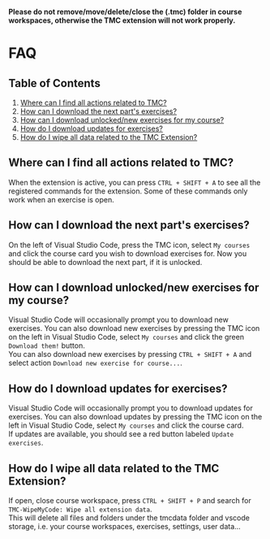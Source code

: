**Please do not remove/move/delete/close the (.tmc) folder in course workspaces, otherwise the TMC extension will not work properly.**

# FAQ

## Table of Contents
1. [Where can I find all actions related to TMC?](#where-can-i-find-all-actions-related-to-tmc)
2. [How can I download the next part's exercises?](#how-can-i-download-the-next-parts-exercises)
3. [How can I download unlocked/new exercises for my course?](#how-can-i-download-unlockednew-exercises-for-my-course)
4. [How do I download updates for exercises?](#how-do-i-download-updates-for-exercises)
5. [How do I wipe all data related to the TMC Extension?](#how-do-i-wipe-all-data-related-to-the-tmc-extension)

## Where can I find all actions related to TMC?

When the extension is active, you can press `CTRL + SHIFT + A` to see all the registered commands for the extension. Some of these commands only work when an exercise is open.

## How can I download the next part's exercises?

On the left of Visual Studio Code, press the TMC icon, select `My courses` and click the course card you wish to download exercises for. Now you should be able to download the next part, if it is unlocked.

## How can I download unlocked/new exercises for my course?

Visual Studio Code will occasionally prompt you to download new exercises. 
You can also download new exercises by pressing the TMC icon on the left in Visual Studio Code, select `My courses` and click the green `Download them!` button.  
You can also download new exercises by pressing `CTRL + SHIFT + A` and select action `Download new exercise for course...`.

## How do I download updates for exercises?

Visual Studio Code will occasionally prompt you to download updates for exercises. 
You can also download updates by pressing the TMC icon on the left in Visual Studio Code, select `My courses` and click the course card.  
If updates are available, you should see a red button labeled `Update exercises`.

## How do I wipe all data related to the TMC Extension?

If open, close course workspace, press `CTRL + SHIFT + P` and search for `TMC-WipeMyCode: Wipe all extension data`.  
This will delete all files and folders under the tmcdata folder and vscode storage, i.e. your course workspaces, exercises, settings, user data... 
